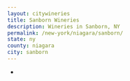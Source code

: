 ```yaml
---
layout: citywineries
title: Sanborn Wineries
description: Wineries in Sanborn, NY
permalink: /new-york/niagara/sanborn/
state: ny
county: niagara
city: sanborn
---
```

-
